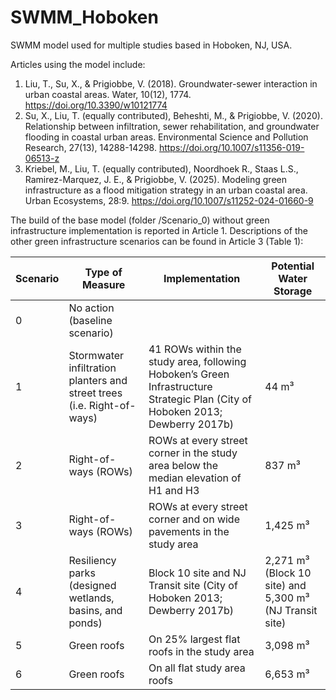 # SWMM_Hoboken
SWMM model used for multiple studies based in Hoboken, NJ, USA.

Articles using the model include:
1. Liu, T., Su, X., & Prigiobbe, V. (2018). Groundwater-sewer interaction in urban coastal areas. Water, 10(12), 1774. https://doi.org/10.3390/w10121774
2. Su, X., Liu, T. (equally contributed), Beheshti, M., & Prigiobbe, V. (2020). Relationship between infiltration, sewer rehabilitation, and groundwater flooding in coastal urban areas. Environmental Science and Pollution Research, 27(13), 14288-14298. https://doi.org/10.1007/s11356-019-06513-z
3. Kriebel, M., Liu, T. (equally contributed), Noordhoek R., Staas L.S., Ramirez-Marquez, J. E., & Prigiobbe, V. (2025). Modeling green infrastructure as a flood mitigation strategy in an urban coastal area. Urban Ecosystems, 28:9. https://doi.org/10.1007/s11252-024-01660-9

The build of the base model (folder /Scenario_0) without green infrastructure implementation is reported in Article 1. Descriptions of the other green infrastructure scenarios can be found in Article 3 (Table 1):

| Scenario | Type of Measure                                                           | Implementation                                                                                 | Potential Water Storage                                  |
|----------|---------------------------------------------------------------------------|------------------------------------------------------------------------------------------------|----------------------------------------------------------|
| 0        | No action (baseline scenario)                                             |                                                                                                |                                                          |
| 1        | Stormwater infiltration planters and street trees (i.e. Right-of-ways)    | 41 ROWs within the study area, following Hoboken’s Green Infrastructure Strategic Plan (City of Hoboken 2013; Dewberry 2017b) | 44 m³                                                    |
| 2        | Right-of-ways (ROWs)                                                      | ROWs at every street corner in the study area below the median elevation of H1 and H3           | 837 m³                                                   |
| 3        | Right-of-ways (ROWs)                                                      | ROWs at every street corner and on wide pavements in the study area                             | 1,425 m³                                                 |
| 4        | Resiliency parks (designed wetlands, basins, and ponds)                   | Block 10 site and NJ Transit site (City of Hoboken 2013; Dewberry 2017b)                        | 2,271 m³ (Block 10 site) and 5,300 m³ (NJ Transit site)  |
| 5        | Green roofs                                                               | On 25% largest flat roofs in the study area                                                    | 3,098 m³                                                 |
| 6        | Green roofs                                                               | On all flat study area roofs                                                                   | 6,653 m³                                                 |

